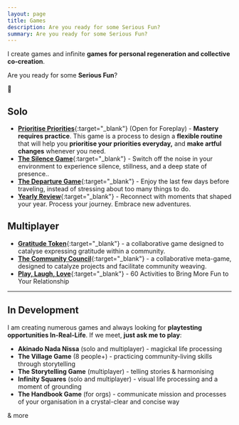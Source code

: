 ```yaml
---
layout: page
title: Games
description: Are you ready for some Serious Fun?
summary: Are you ready for some Serious Fun?
---
```


I create games and infinite **games for personal regeneration and collective co-creation**.

Are you ready for some **Serious Fun**?

🐸

## Solo

- [**Prioritise Priorities**](https://payhip.com/b/0E2Kc){:target="_blank"} (Open for Foreplay) - **Mastery requires practice**. This game is a process to design a **flexible routine** that will help you **prioritise your priorities everyday,** and **make artful changes** whenever you need.
- [**The Silence Game**](https://payhip.com/b/IUkGi){:target="_blank"} - Switch off the noise in your environment to experience silence, stillness, and a deep state of presence..
- [**The Departure Game**](https://payhip.com/b/PWpK8){:target="_blank"} - Enjoy the last few days before traveling, instead of stressing about too many things to do.
- [**Yearly Review**](https://payhip.com/b/aW9jx){:target="_blank"} - Reconnect with moments that shaped your year. Process your journey. Embrace new adventures.


## Multiplayer

- [**Gratitude Token**](/gratitude-tokens){:target="_blank"} - a collaborative game designed to catalyse expressing gratitude within a community.
- [**The Community Council**](https://payhip.com/b/i1F9N){:target="_blank"} - a collaborative meta-game, designed to catalyze projects and facilitate community weaving.
- [**Play, Laugh, Love**](https://payhip.com/b/ES5V3){:target="_blank"} - 60 Activities to Bring More Fun to Your Relationship


<p></p>

---
## In Development

I am creating numerous games and always looking for **playtesting opportunities In-Real-Life**. If we meet, **just ask me to play**:

- **Akinado Nada Nissa** (solo and multiplayer) - magickal life processing
- **The Village Game** (8 people+) - practicing community-living skills through storytelling
- **The Storytelling Game** (multiplayer) - telling stories & harmonising
- **Infinity Squares** (solo and multiplayer) - visual life processing and a moment of grounding
- **The Handbook Game** (for orgs) - communicate mission and processes of your organisation in a crystal-clear and concise way

& more